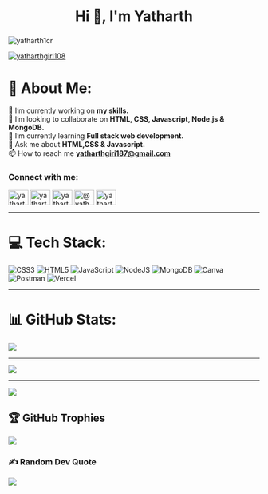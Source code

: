 <h1 align="center">Hi 👋, I'm Yatharth</h1>
<h3 align="center"></h3>  
<p align="left"> <img src="https://komarev.com/ghpvc/?username=yatharth1cr&label=Profile%20views&color=0e75b6&style=flat" alt="yatharth1cr" /> </p>
<p align="left"> <a href="https://twitter.com/yatharthgiri108" target="blank"><img src="https://img.shields.io/twitter/follow/yatharthgiri108?logo=twitter&style=for-the-badge" alt="yatharthgiri108" /></a> </p>

# 💫 About Me:
 
🔭 I’m currently working on **my skills.**<br>
👯 I’m looking to collaborate on **HTML, CSS, Javascript, Node.js & MongoDB.**<br>
🌱 I’m currently learning **Full stack web development.**<br>
💬 Ask me about **HTML,CSS & Javascript.**<br>
📫 How to reach me **yatharthgiri187@gmail.com**<br>

<h3 align="left">Connect with me:</h3>
<p align="left">
<a href="https://dev.to/yatharth1cr" target="blank"><img align="center" src="https://raw.githubusercontent.com/rahuldkjain/github-profile-readme-generator/master/src/images/icons/Social/devto.svg" alt="yatharth1cr" height="30" width="40" /></a>
<a href="https://twitter.com/yatharthgiri108" target="blank"><img align="center" src="https://raw.githubusercontent.com/rahuldkjain/github-profile-readme-generator/master/src/images/icons/Social/twitter.svg" alt="yatharthgiri108" height="30" width="40" /></a>
<a href="https://www.linkedin.com/in/yatharth-giri-b51579287/" target="blank"><img align="center" src="https://raw.githubusercontent.com/rahuldkjain/github-profile-readme-generator/master/src/images/icons/Social/linked-in-alt.svg" alt="yatharth giri" height="30" width="40" /></a>
<a href="https://medium.com/@yatharthgiri187" target="blank"><img align="center" src="https://raw.githubusercontent.com/rahuldkjain/github-profile-readme-generator/master/src/images/icons/Social/medium.svg" alt="@yatharthgiri" height="30" width="40" /></a>
<a href="https://youtube.com/@YatharthGiri?si=LwQc-xeCv-qpPGmG" target="blank"><img align="center" src="https://raw.githubusercontent.com/rahuldkjain/github-profile-readme-generator/master/src/images/icons/Social/youtube.svg" alt="yatharth giri" height="30" width="40" /></a>
</p>

---

# 💻 Tech Stack:
![CSS3](https://img.shields.io/badge/css3-%231572B6.svg?style=for-the-badge&logo=css3&logoColor=white) ![HTML5](https://img.shields.io/badge/html5-%23E34F26.svg?style=for-the-badge&logo=html5&logoColor=white) ![JavaScript](https://img.shields.io/badge/javascript-%23323330.svg?style=for-the-badge&logo=javascript&logoColor=%23F7DF1E) ![NodeJS](https://img.shields.io/badge/node.js-6DA55F?style=for-the-badge&logo=node.js&logoColor=white) ![MongoDB](https://img.shields.io/badge/MongoDB-%234ea94b.svg?style=for-the-badge&logo=mongodb&logoColor=white) ![Canva](https://img.shields.io/badge/Canva-%2300C4CC.svg?style=for-the-badge&logo=Canva&logoColor=white) ![Postman](https://img.shields.io/badge/Postman-FF6C37?style=for-the-badge&logo=postman&logoColor=white) ![Vercel](https://img.shields.io/badge/vercel-%23000000.svg?style=for-the-badge&logo=vercel&logoColor=white)

---

# 📊 GitHub Stats:

![](https://github-readme-stats.vercel.app/api?username=yatharth1cr&theme=dark&hide_border=false&include_all_commits=true&count_private=true)<br/>

---

![](https://github-readme-streak-stats.herokuapp.com/?user=yatharth1cr&theme=dark&hide_border=false)<br/>

---

![](https://github-readme-stats.vercel.app/api/top-langs/?username=yatharth1cr&theme=dark&hide_border=false&include_all_commits=true&count_private=true&layout=compact)

## 🏆 GitHub Trophies

![](https://github-profile-trophy.vercel.app/?username=yatharth1cr&theme=radical&no-frame=false&no-bg=false&margin-w=4)

### ✍️ Random Dev Quote

![](https://quotes-github-readme.vercel.app/api?type=horizontal&theme=gruvbox)
